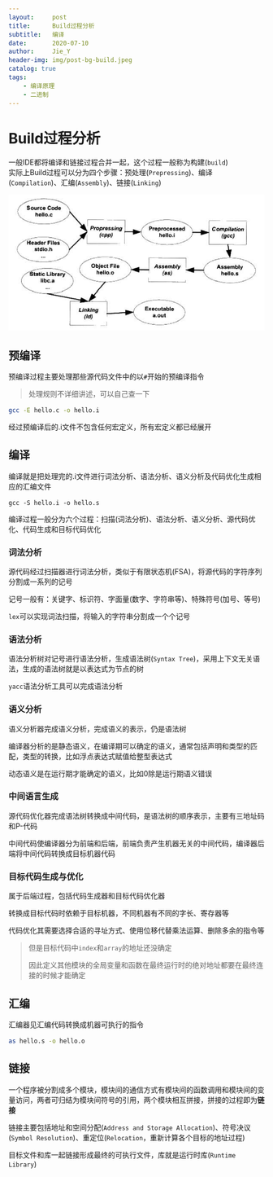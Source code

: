 ```yaml
---
layout:     post
title:      Build过程分析
subtitle:   编译
date:       2020-07-10
author:     Jie_Y
header-img: img/post-bg-build.jpeg
catalog: true
tags:
    - 编译原理
    - 二进制
---
```


# Build过程分析

一般IDE都将编译和链接过程合并一起，这个过程一般称为构建(`build`)  
实际上Build过程可以分为四个步骤：预处理(`Prepressing`)、编译(`Compilation`)、汇编(`Assembly`)、链接(`Linking`)  

![1](/img/post-build-1.png)

## 预编译

预编译过程主要处理那些源代码文件中的以`#`开始的预编译指令  
> 处理规则不详细讲述，可以自己查一下

```bash
gcc -E hello.c -o hello.i
```


经过预编译后的.i文件不包含任何宏定义，所有宏定义都已经展开

## 编译

编译就是把处理完的.i文件进行词法分析、语法分析、语义分析及代码优化生成相应的汇编文件  


```shell
gcc -S hello.i -o hello.s
```

编译过程一般分为六个过程：扫描(词法分析)、语法分析、语义分析、源代码优化、代码生成和目标代码优化

### 词法分析

源代码经过扫描器进行词法分析，类似于有限状态机(FSA)，将源代码的字符序列分割成一系列的记号

记号一般有：关键字、标识符、字面量(数字、字符串等)、特殊符号(加号、等号)

`lex`可以实现词法扫描，将输入的字符串分割成一个个记号

### 语法分析

语法分析树对记号进行语法分析，生成语法树(`Syntax Tree`)，采用上下文无关语法，生成的语法树就是以表达式为节点的树

`yacc`语法分析工具可以完成语法分析

### 语义分析

语义分析器完成语义分析，完成语义的表示，仍是语法树

编译器分析的是静态语义，在编译期可以确定的语义，通常包括声明和类型的匹配，类型的转换，比如浮点表达式赋值给整型表达式

动态语义是在运行期才能确定的语义，比如0除是运行期语义错误

### 中间语言生成

源代码优化器完成语法树转换成中间代码，是语法树的顺序表示，主要有三地址码和P-代码

中间代码使编译器分为前端和后端，前端负责产生机器无关的中间代码，编译器后端将中间代码转换成目标机器代码

### 目标代码生成与优化

属于后端过程，包括代码生成器和目标代码优化器

转换成目标代码时依赖于目标机器，不同机器有不同的字长、寄存器等

代码优化其需要选择合适的寻址方式、使用位移代替乘法运算、删除多余的指令等

> 但是目标代码中`index`和`array`的地址还没确定
>
> 因此定义其他模块的全局变量和函数在最终运行时的绝对地址都要在最终连接的时候才能确定

## 汇编

汇编器见汇编代码转换成机器可执行的指令

```bash
as hello.s -o hello.o
```



## 链接

一个程序被分割成多个模块，模块间的通信方式有模块间的函数调用和模块间的变量访问，两者可归结为模块间符号的引用，两个模块相互拼接，拼接的过程即为**链接**

链接主要包括地址和空间分配(`Address and Storage Allocation`)、符号决议(`Symbol Resolution`)、重定位(`Relocation`，重新计算各个目标的地址过程)

目标文件和库一起链接形成最终的可执行文件，库就是运行时库(`Runtime Library`)

